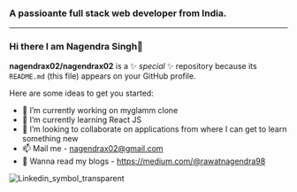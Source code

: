 <p align="center">
  <h3>A passioante full stack web developer from India.</h3>  
</p>

------------------------------------------------------------

### Hi there I am  Nagendra Singh👋


**nagendrax02/nagendrax02** is a ✨ _special_ ✨ repository because its `README.md` (this file) appears on your GitHub profile.

Here are some ideas to get you started:

- 🔭 I’m currently working on myglamm clone
- 🌱 I’m currently learning React JS
- 👯 I’m looking to collaborate on applications from where I can get to learn something new
- 📫 Mail me - nagendrax02@gmail.com
- 📝 Wanna read my blogs - https://medium.com/@rawatnagendra98

![Linkedin_symbol_transparent](https://user-images.githubusercontent.com/76935781/133971855-99d65dc2-4b9c-4b9a-8193-0c78e221fc96.png)

